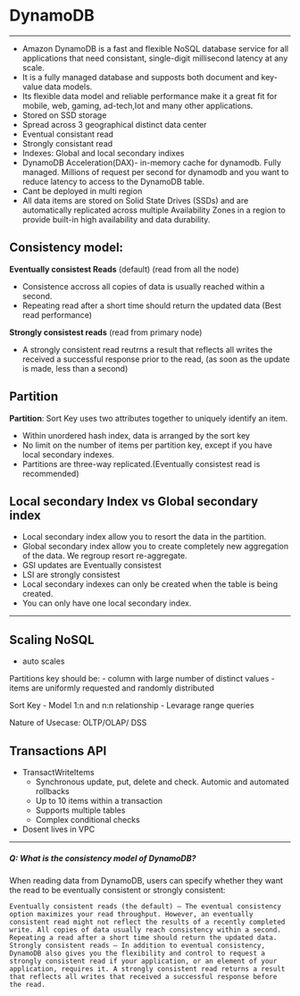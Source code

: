 # DynamoDB
---

- Amazon DynamoDB is a fast and flexible NoSQL database service for all applications that need consistant, single-digit millisecond latency at any scale.
- It is a fully managed database and supposts both document and key-value data models.
- Its flexible data model and reliable performance make it a great fit for mobile, web, gaming, ad-tech,Iot and many other applications.
- Stored on SSD storage
- Spread across 3 geographical distinct data center
- Eventual consistant read
- Strongly consistant read
- Indexes: Global and local secondary indixes
- DynamoDB Acceleration(DAX)- in-memory cache for dynamodb. Fully managed. Millions of request per second for dynamodb and you want to reduce latency to access to the DynamoDB table.
- Cant be deployed in multi region
- All data items are stored on Solid State Drives (SSDs) and are automatically replicated across multiple Availability Zones in a region to provide built-in high availability and data durability.

Consistency model:
---
**Eventually consistest Reads** (default) (read from all the node)
- Consistence accross all copies of data is usually reached within a second. 
- Repeating read after a short time should return the updated data (Best read performance)

**Strongly consistest reads** (read from primary node)
- A strongly consistent read reutrns a result that reflects all writes the received a successful response prior to the read, (as soon as the update is made, less than a second)

Partition
---

**Partition**: Sort Key uses two attributes together to uniquely identify an item.
* Within unordered hash index, data is arranged by the sort key
* No limit on the number of items per partition key, except if you have local secondary indexes.
* Partitions are three-way replicated.(Eventually consistest read is recommended)

Local secondary Index vs Global secondary index
-----------------------------------------------
* Local secondary index allow you to resort the data in the partition.
* Global secondary index allow you to create completely new aggregation of the data. We regroup resort re-aggregate.
* GSI updates are Eventually consistest
* LSI are strongly consistest
* Local secondary indexes can only be created when the table is being created.
* You can only have one local secondary index.

---------------

Scaling NoSQL
-------------
- auto scales

Partitions key should be:
	- column with large number of distinct values 
	- items are uniformly requested and randomly distributed

Sort Key
	- Model 1:n and n:n relationship
	- Levarage range queries

Nature of Usecase:
	OLTP/OLAP/ DSS

Transactions API
---
- TransactWriteItems
	- Synchronous update, put, delete and check. Automic and automated rollbacks
	- Up to 10 items within a transaction
	- Supports multiple tables
	- Complex conditional checks
- Dosent lives in VPC

---
##### Q: What is the consistency model of DynamoDB?

When reading data from DynamoDB, users can specify whether they want the read to be eventually consistent or strongly consistent:

	Eventually consistent reads (the default) – The eventual consistency option maximizes your read throughput. However, an eventually consistent read might not reflect the results of a recently completed write. All copies of data usually reach consistency within a second. Repeating a read after a short time should return the updated data.
	Strongly consistent reads — In addition to eventual consistency, DynamoDB also gives you the flexibility and control to request a strongly consistent read if your application, or an element of your application, requires it. A strongly consistent read returns a result that reflects all writes that received a successful response before the read.

